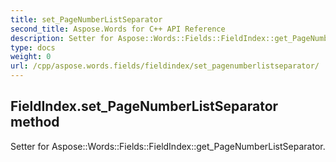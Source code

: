 ```yaml
---
title: set_PageNumberListSeparator
second_title: Aspose.Words for C++ API Reference
description: Setter for Aspose::Words::Fields::FieldIndex::get_PageNumberListSeparator. 
type: docs
weight: 0
url: /cpp/aspose.words.fields/fieldindex/set_pagenumberlistseparator/
---
```

## FieldIndex.set_PageNumberListSeparator method


Setter for Aspose::Words::Fields::FieldIndex::get_PageNumberListSeparator. 

